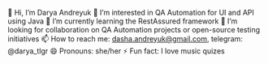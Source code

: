 👋 Hi, I’m Darya Andreyuk
👀 I’m interested in QA Automation for UI and API using Java
🌱 I’m currently learning the RestAssured framework
💞️ I’m looking for collaboration on QA Automation projects or open-source testing initiatives
📫 How to reach me: dasha.andreyuk@gmail.com, telegram: @darya_tlgr
😄 Pronouns: she/her
⚡ Fun fact: I love music quizes

<!---
DaryaAndreyuk/DaryaAndreyuk is a ✨ special ✨ repository because its `README.md` (this file) appears on your GitHub profile.
You can click the Preview link to take a look at your changes.
--->
